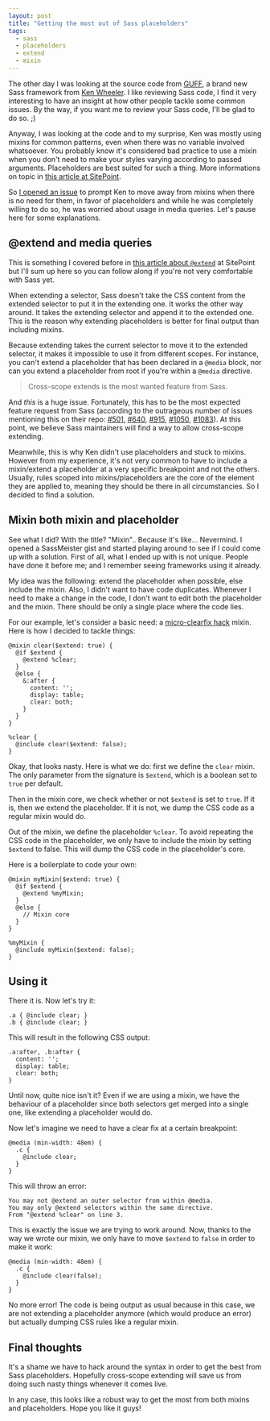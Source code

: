 ```yaml
---
layout: post
title: "Getting the most out of Sass placeholders"
tags:
  - sass
  - placeholders
  - extend
  - mixin
---
```


The other day I was looking at the source code from [GUFF](http://kenwheeler.github.io/guff/), a brand new Sass framework from [Ken Wheeler](https://github.com/kenwheeler). I like reviewing Sass code, I find it very interesting to have an insight at how other people tackle some common issues. By the way, if you want me to review your Sass code, I'll be glad to do so. ;)

Anyway, I was looking at the code and to my surprise, Ken was mostly using mixins for common patterns, even when there was no variable involved whatsoever. You probably know it's considered bad practice to use a mixin when you don't need to make your styles varying according to passed arguments. Placeholders are best suited for such a thing. More informations on topic in [this article at SitePoint](http://www.sitepoint.com/sass-mixin-placeholder/).

So [I opened an issue](https://github.com/kenwheeler/guff/issues/1) to prompt Ken to move away from mixins when there is no need for them, in favor of placeholders and while he was completely willing to do so, he was worried about usage in media queries. Let's pause here for some explanations.

## @extend and media queries

This is something I covered before in [this article about `@extend`](http://www.sitepoint.com/sass-extend-nobody-told-you/) at SitePoint but I'll sum up here so you can follow along if you're not very comfortable with Sass yet.

When extending a selector, Sass doesn't take the CSS content from the extended selector to put it in the extending one. It works the other way around. It takes the extending selector and append it to the extended one. This is the reason why extending placeholders is better for final output than including mixins.

Because extending takes the current selector to move it to the extended selector, it makes it impossible to use it from different scopes. For instance, you can't extend a placeholder that has been declared in a `@media` block, nor can you extend a placeholder from root if you're within a `@media` directive.

<blockquote class="pull-quote--right">Cross-scope extends is the most wanted feature from Sass.</blockquote>

And *this* is a huge issue. Fortunately, this has to be the most expected feature request from Sass (according to the outrageous number of issues mentioning this on their repo: [#501](https://github.com/nex3/sass/issues/501), [#640](https://github.com/nex3/sass/issues/640), [#915](https://github.com/nex3/sass/issues/915), [#1050](https://github.com/nex3/sass/issues/1050), [#1083](https://github.com/nex3/sass/issues/1083)). At this point, we believe Sass maintainers will find a way to allow cross-scope extending.

Meanwhile, this is why Ken didn't use placeholders and stuck to mixins. However from my experience, it's not very common to have to include a mixin/extend a placeholder at a very specific breakpoint and not the others. Usually, rules scoped into mixins/placeholders are the core of the element they are applied to, meaning they should be there in all circumstancies. So I decided to find a solution.

## Mixin both mixin and placeholder

See what I did? With the title? "Mixin".. Because it's like... Nevermind. I opened a SassMeister gist and started playing around to see if I could come up with a solution. First of all, what I ended up with is not unique. People have done it before me; and I remember seeing frameworks using it already.

My idea was the following: extend the placeholder when possible, else include the mixin. Also, I didn't want to have code duplicates. Whenever I need to make a change in the code, I don't want to edit both the placeholder and the mixin. There should be only a single place where the code lies.

For our example, let's consider a basic need: a [micro-clearfix hack](http://nicolasgallagher.com/micro-clearfix-hack/) mixin. Here is how I decided to tackle things:

<pre class="language-scss"><code>@mixin clear($extend: true) {
  @if $extend {
    @extend %clear;
  }
  @else {
    &:after {
      content: '';
      display: table;
      clear: both;
    }
  }
}

%clear {
  @include clear($extend: false);
}</code></pre>

Okay, that looks nasty. Here is what we do: first we define the `clear` mixin. The only parameter from the signature is `$extend`, which is a boolean set to `true` per default.

Then in the mixin core, we check whether or not `$extend` is set to `true`. If it is, then we extend the placeholder. If it is not, we dump the CSS code as a regular mixin would do.

Out of the mixin, we define the placeholder `%clear`. To avoid repeating the CSS code in the placeholder, we only have to include the mixin by setting `$extend` to false. This will dump the CSS code in the placeholder's core.

Here is a boilerplate to code your own:

<pre class="language-scss"><code>@mixin myMixin($extend: true) {
  @if $extend {
    @extend %myMixin;
  }
  @else {
    // Mixin core
  }
}

%myMixin {
  @include myMixin($extend: false);
}</code></pre>

## Using it

There it is. Now let's try it:

<pre class="language-scss"><code>.a { @include clear; }
.b { @include clear; }</code></pre>

This will result in the following CSS output:

<pre class="language-scss"><code>.a:after, .b:after {
  content: '';
  display: table;
  clear: both;
}</code></pre>

Until now, quite nice isn't it? Even if we are using a mixin, we have the behaviour of a placeholder since both selectors get merged into a single one, like extending a placeholder would do.

Now let's imagine we need to have a clear fix at a certain breakpoint:

<pre class="language-scss"><code>@media (min-width: 48em) {
  .c {
    @include clear;
  }
}</code></pre>

This will throw an error:

<pre class="language-scss"><code>You may not @extend an outer selector from within @media.
You may only @extend selectors within the same directive.
From "@extend %clear" on line 3.</code></pre>

This is exactly the issue we are trying to work around. Now, thanks to the way we wrote our mixin, we only have to move `$extend` to `false` in order to make it work:

<pre class="language-scss"><code>@media (min-width: 48em) {
  .c {
    @include clear(false);
  }
}</code></pre>

No more error! The code is being output as usual because in this case, we are not extending a placeholder anymore (which would produce an error) but actually dumping CSS rules like a regular mixin.

## Final thoughts

It's a shame we have to hack around the syntax in order to get the best from Sass placeholders. Hopefully cross-scope extending will save us from doing such nasty things whenever it comes live.

In any case, this looks like a robust way to get the most from both mixins and placeholders. Hope you like it guys!
